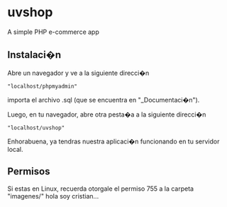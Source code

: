 uvshop
======

A simple PHP e-commerce app

## Instalaci�n

Abre un navegador y ve a la siguiente direcci�n 
```
"localhost/phpmyadmin"
```
importa el archivo .sql (que se encuentra en "_Documentaci�n").

Luego, en tu navegador, abre otra pesta�a a la siguiente direcci�n 
```
"localhost/uvshop"
```

Enhorabuena, ya tendras nuestra aplicaci�n funcionando en tu servidor local.

## Permisos

Si estas en Linux, recuerda otorgale el permiso 755 a la carpeta "imagenes/"
hola soy cristian...